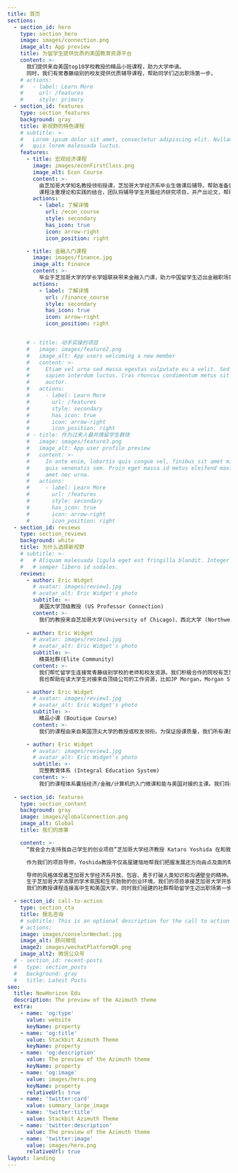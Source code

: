 ```yaml
---
title: 首页
sections:
  - section_id: hero
    type: section_hero
    image: images/connection.png
    image_alt: App preview
    title: 为留学生提供优质的美国教育资源平台
    content: >-
      我们提供来自美国top10学校教授的精品小班课程，助力大学申请。
      同时，我们有常春藤级别的校友提供优质辅导课程，帮助同学们迈出职场第一步。
    # actions:  
    #   - label: Learn More
    #     url: /features
    #     style: primary
  - section_id: features
    type: section_features
    background: gray
    title: 新视野的特色课程
    # subtitle: >-
    #   Lorem ipsum dolor sit amet, consectetur adipiscing elit. Nullam a metus
    #   quis lorem malesuada luctus.
    features:
      - title: 宏观经济课程
        image: images/econFirstClass.png
        image_alt: Econ Course
        content: >-
          由芝加哥大学知名教授领衔授课，芝加哥大学经济系毕业生做课后辅导。帮助准备留美的高中生进一步了解了解宏观经济和货币政策。
          课程注重理论和实践的结合，团队将辅导学生开展经济研究项目，并产出论文，帮助学生冲刺大学申请。
        actions:
          - label: 了解详情
            url: /econ_course
            style: secondary
            has_icon: true
            icon: arrow-right
            icon_position: right

      - title: 金融入门课程
        image: images/finance.jpg
        image_alt: Finance
        content: >-
          毕业于芝加哥大学的学长学姐联袂带来金融入门课，助力中国留学生迈出金融职场第一步。
        actions:
          - label: 了解详情
            url: /finance_course
            style: secondary
            has_icon: true
            icon: arrow-right
            icon_position: right


      # - title: 动手实操的项目
      #   image: images/feature2.png
      #   image_alt: App users welcoming a new member
      #   content: >-
      #     Etiam vel urna sed massa egestas vulputate eu a velit. Sed ut nisl nec
      #     sapien interdum luctus. Cras rhoncus condimentum metus sit amet
      #     auctor.
      #   actions:
      #     - label: Learn More
      #       url: /features
      #       style: secondary
      #       has_icon: true
      #       icon: arrow-right
      #       icon_position: right
      # - title: 作为过来人最共情留学生群体
      #   image: images/feature3.png
      #   image_alt: App user profile preview
      #   content: >-
      #     In ante enim, lobortis quis congue vel, finibus sit amet mi. Aenean
      #     quis venenatis sem. Proin eget massa id metus eleifend maximus sit
      #     amet nec urna.
      #   actions:
      #     - label: Learn More
      #       url: /features
      #       style: secondary
      #       has_icon: true
      #       icon: arrow-right
      #       icon_position: right
  - section_id: reviews
    type: section_reviews
    background: white
    title: 为什么选择新视野
    # subtitle: >-
    #   # Aliquam malesuada ligula eget est fringilla blandit. Integer finibus
    #   # semper libero id sodales.
    reviews:
      - author: Eric Widget
        # avatar: images/review1.jpg
        # avatar_alt: Eric Widget's photo
        subtitle: >-
          美国大学顶级教授 (US Professor Connection)
        content: >-
          我们的教授来自芝加哥大学(University of Chicago)、西北大学 (Northwestern University)、宾夕法尼亚大学 (University of Pennsylvania) 等美国顶尖大学。他们给学生带来大学入门级别的课程和项目知道。
        
      - author: Eric Widget
        # avatar: images/review1.jpg
        # avatar_alt: Eric Widget's photo
        subtitle: >-
          精英社群(Elite Community)
        content: >-
          我们帮忙留学生连接常青藤级别学校的老师和校友资源。我们积极合作的院校有芝加哥大学，西北大学，斯坦福大学等等。
          我也帮助在读大学生对接来自顶级公司的工作资源，比如JP Morgan，Morgan Stanley，Facebook等。

      - author: Eric Widget
        # avatar: images/review1.jpg
        # avatar_alt: Eric Widget's photo
        subtitle: >-
          精品小课 (Boutique Course)
        content: >-
          我们的课程由来自美国顶尖大学的教授或校友领衔。为保证授课质量，我们所有课的平均师生比小于1:3。

      - author: Eric Widget
        # avatar: images/review1.jpg
        # avatar_alt: Eric Widget's photo
        subtitle: >-
          完整教育体系 (Integral Education System)
        content: >-
          我们的课程体系囊括经济/金融/计算机的入门微课和能与美国对接的主课。我们将最大限度的助力高中生申请大学并帮助大学生迈出职场第一步。
      
  - section_id: features
    type: section_content
    background: gray
    image: images/globalConnection.png
    image_alt: Global 
    title: 我们的故事

    content: >-
      “我会全力支持我自己学生的创业项目”芝加哥大学经济教授 Kataro Yoshida 在和我们第一次会面时如是说道。

      作为我们的项目导师，Yoshida教授不仅高屋建瓴地帮我们把握发展还方向由点及面的帮我们连接资源。

      导师的风格体现着芝加哥大学经济系开放、包容、勇于打破人类知识和沟通壁垒的精神。正是这种精神孕育了超过30位诺贝尔经济学奖得主和无数的创业项目。
      生于芝加哥大学浓厚的学术氛围和生机勃勃的创业环境，我们的项目承接芝加哥大学开放包容精神，致力于为留学生提供优质的资源平台。
      我们的教授课程连接高中生和美国大学，同时我们组建的社群帮助留学生迈出职场第一步。

  - section_id: call-to-action
    type: section_cta
    title: 报名咨询
    # subtitle: This is an optional description for the call to action block.
    # actions:
    image: images/conselorWechat.jpg
    image_alt: 顾问微信
    image2: images/wechatPlatformQR.png
    image_alt2: 微信公众号
  # - section_id: recent-posts
  #   type: section_posts
  #   background: gray
  #   title: Latest Posts
seo:
  title: NewHorizon Edu
  description: The preview of the Azimuth theme
  extra:
    - name: 'og:type'
      value: website
      keyName: property
    - name: 'og:title'
      value: Stackbit Azimuth Theme
      keyName: property
    - name: 'og:description'
      value: The preview of the Azimuth theme
      keyName: property
    - name: 'og:image'
      value: images/hero.png
      keyName: property
      relativeUrl: true
    - name: 'twitter:card'
      value: summary_large_image
    - name: 'twitter:title'
      value: Stackbit Azimuth Theme
    - name: 'twitter:description'
      value: The preview of the Azimuth theme
    - name: 'twitter:image'
      value: images/hero.png
      relativeUrl: true
layout: landing
---
```

